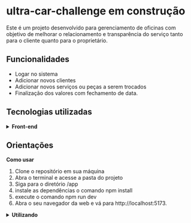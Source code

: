 # ultra-car-challenge em construção


Este é um projeto desenvolvido para gerenciamento de oficinas com objetivo de  melhorar o relacionamento e transparência do serviço tanto para o cliente quanto para o proprietário.
## Funcionalidades
  * Logar no sistema
  * Adicionar novos clientes
  * Adicionar novos serviços ou peças a serem trocados
  * Finalização dos valores com fechamento de data.

## Tecnologias utilizadas

<details>
  <summary><strong>Front-end</strong></summary>

  * React
  * Material UI
  * Axios
  * Crud:Crud Api
  * Context


  <br>
</details>

## Orientações


  <summary><strong>Como usar</strong></summary>

1. Clone o repositório em sua máquina
2. Abra o terminal e acesse a pasta do projeto
3. Siga para o diretório /app
4. instale as dependências o comando npm install
5. execute o comando npm run dev 
6. Abra o seu navegador da web e vá para http://localhost:5173.

<details>
<summary><strong>Utilizando</strong></summary>
Ao acessar o frontend, o usuário administrador irá se deparar com uma página de login, onde poderá digitar usuário e senha. Ao clicar em entrar, será redirecionado para workspace, a tela principal de gerenciamento de todos os usuários e serviços. Ao adicionar um novo cliente e inserir um serviço para ele, o administrador pode clicar em finalizar pedido e será redirecionado para uma página de busca pela Placa do veículo. Em seguida todas as informações daquele cliente aparecerão para o administrador, podendo finalizar o serviço.

<br>
<br>
### Sugestões ou dúvidas entre em contato através do email guilherme.limasantiago@gmail.com
obrigado!



